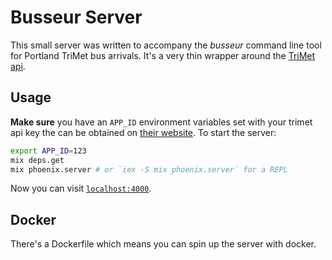 # Busseur Server

This small server was written to accompany the _busseur_ command line tool for
Portland TriMet bus arrivals. It's a very thin wrapper around the [TriMet
api][api].

## Usage

**Make sure** you have an `APP_ID` environment variables set with your trimet api
key the can be obtained on [their website][id]. To start the server:

```bash
export APP_ID=123
mix deps.get
mix phoenix.server # or `iex -S mix phoenix.server` for a REPL
```

Now you can visit [`localhost:4000`](http://localhost:4000).

## Docker

There's a Dockerfile which means you can spin up the server with docker.

[api]: http://developer.trimet.org/ws_docs/
[id]: http://developer.trimet.org/appid/registration/

